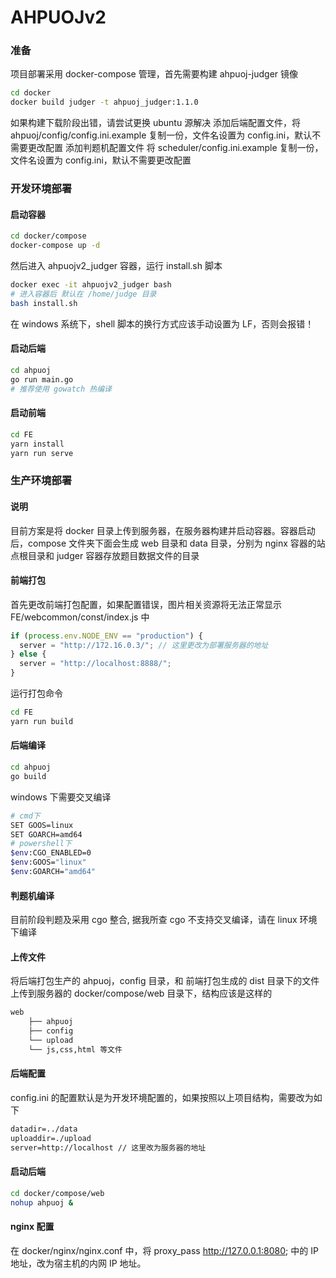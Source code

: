 # AHPUOJv2

### 准备

项目部署采用 docker-compose 管理，首先需要构建 ahpuoj-judger 镜像

```bash
cd docker
docker build judger -t ahpuoj_judger:1.1.0
```

如果构建下载阶段出错，请尝试更换 ubuntu 源解决
添加后端配置文件，将 ahpuoj/config/config.ini.example 复制一份，文件名设置为 config.ini，默认不需要更改配置
添加判题机配置文件 将 scheduler/config.ini.example 复制一份，文件名设置为 config.ini，默认不需要更改配置

### 开发环境部署

#### 启动容器

```bash
cd docker/compose
docker-compose up -d
```

然后进入 ahpuojv2_judger 容器，运行 install.sh 脚本
```bash
docker exec -it ahpuojv2_judger bash
# 进入容器后 默认在 /home/judge 目录
bash install.sh
```

在 windows 系统下，shell 脚本的换行方式应该手动设置为 LF，否则会报错！

#### 启动后端

```bash
cd ahpuoj
go run main.go
# 推荐使用 gowatch 热编译
```

#### 启动前端

```bash
cd FE
yarn install
yarn run serve
```

### 生产环境部署

#### 说明

目前方案是将 docker 目录上传到服务器，在服务器构建并启动容器。容器启动后，compose 文件夹下面会生成 web 目录和 data 目录，分别为 nginx 容器的站点根目录和 judger 容器存放题目数据文件的目录

#### 前端打包

首先更改前端打包配置，如果配置错误，图片相关资源将无法正常显示
FE/webcommon/const/index.js 中

```js
if (process.env.NODE_ENV == "production") {
  server = "http://172.16.0.3/"; // 这里更改为部署服务器的地址
} else {
  server = "http://localhost:8888/";
}
```

运行打包命令

```bash
cd FE
yarn run build
```

#### 后端编译

```bash
cd ahpuoj
go build
```
windows 下需要交叉编译 

```bash
# cmd下
SET GOOS=linux
SET GOARCH=amd64
# powershell下
$env:CGO_ENABLED=0
$env:GOOS="linux"
$env:GOARCH="amd64"
```

#### 判题机编译

目前阶段判题及采用 cgo 整合, 据我所查 cgo 不支持交叉编译，请在 linux 环境下编译

#### 上传文件

将后端打包生产的 ahpuoj，config 目录，和 前端打包生成的 dist 目录下的文件上传到服务器的 docker/compose/web 目录下，结构应该是这样的

```bash
web
    ├── ahpuoj
    ├── config
    └── upload
    └── js,css,html 等文件
```

#### 后端配置

config.ini 的配置默认是为开发环境配置的，如果按照以上项目结构，需要改为如下

```txt
datadir=../data
uploaddir=./upload
server=http://localhost // 这里改为服务器的地址
```

#### 启动后端

```bash
cd docker/compose/web
nohup ahpuoj &
```

#### nginx 配置

在 docker/nginx/nginx.conf 中，将 proxy_pass http://127.0.0.1:8080; 中的 IP 地址，改为宿主机的内网 IP 地址。